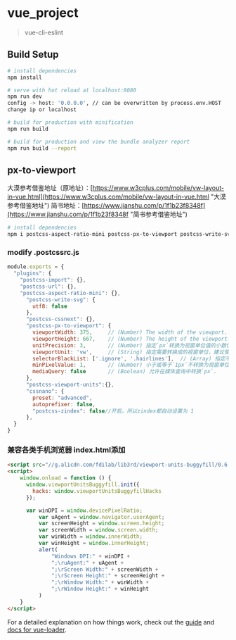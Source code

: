 # vue_project

> vue-cli-eslint

## Build Setup

``` bash
# install dependencies
npm install

# serve with hot reload at localhost:8080
npm run dev
config -> host: '0.0.0.0', // can be overwritten by process.env.HOST
change ip or localhost

# build for production with minification
npm run build

# build for production and view the bundle analyzer report
npm run build --report
```

## px-to-viewport
大漠参考借鉴地址（原地址）：[https://www.w3cplus.com/mobile/vw-layout-in-vue.html](https://www.w3cplus.com/mobile/vw-layout-in-vue.html "大漠参考借鉴地址")
简书地址：[https://www.jianshu.com/p/1f1b23f8348f](https://www.jianshu.com/p/1f1b23f8348f "简书参考借鉴地址")

``` bash
# install dependencies
npm i postcss-aspect-ratio-mini postcss-px-to-viewport postcss-write-svg postcss-cssnext postcss-viewport-units cssnano --S

```
### modify .postcssrc.js
``` js
module.exports = {
  "plugins": {
    "postcss-import": {},
    "postcss-url": {},
    "postcss-aspect-ratio-mini": {}, 
      "postcss-write-svg": {
        utf8: false
      },
      "postcss-cssnext": {},
      "postcss-px-to-viewport": {
        viewportWidth: 375,     // (Number) The width of the viewport.  750 or 375 根据设计稿尺寸设定px，为计算vw根据
        viewportHeight: 667,    // (Number) The height of the viewport.也可以不配置
        unitPrecision: 3,       // (Number) 指定`px`转换为视窗单位值的小数位数（很多时候无法整除）
        viewportUnit: 'vw',     // (String) 指定需要转换成的视窗单位，建议使用vw.
        selectorBlackList: ['.ignore', '.hairlines'],  // (Array) 指定不转换为视窗单位的类，可以自定义，可以无限添加,建议定义一至两个通用的类名
        minPixelValue: 1,       // (Number) 小于或等于`1px`不转换为视窗单位，你也可以设置为你想要的值著.
        mediaQuery: false       // (Boolean) 允许在媒体查询中转换`px`.
      }, 
      "postcss-viewport-units":{},
      "cssnano": {
        preset: "advanced",
        autoprefixer: false,
        "postcss-zindex": false//开启，所以zindex都自动设置为 1
      },
  }
}
```

### 兼容各类手机浏览器 index.html添加
``` html
<script src="//g.alicdn.com/fdilab/lib3rd/viewport-units-buggyfill/0.6.2/??viewport-units-buggyfill.hacks.min.js,viewport-units-buggyfill.min.js"></script>
<script>
    window.onload = function () {
      window.viewportUnitsBuggyfill.init({
        hacks: window.viewportUnitsBuggyfillHacks
      });

      var winDPI = window.devicePixelRatio;
          var uAgent = window.navigator.userAgent;
          var screenHeight = window.screen.height;
          var screenWidth = window.screen.width;
          var winWidth = window.innerWidth;
          var winHeight = window.innerHeight;
          alert(
              "Windows DPI:" + winDPI +
              ";\ruAgent:" + uAgent +
              ";\rScreen Width:" + screenWidth +
              ";\rScreen Height:" + screenHeight +
              ";\rWindow Width:" + winWidth +
              ";\rWindow Height:" + winHeight
          )
    }
</script>
```


For a detailed explanation on how things work, check out the [guide](http://vuejs-templates.github.io/webpack/) and [docs for vue-loader](http://vuejs.github.io/vue-loader).
